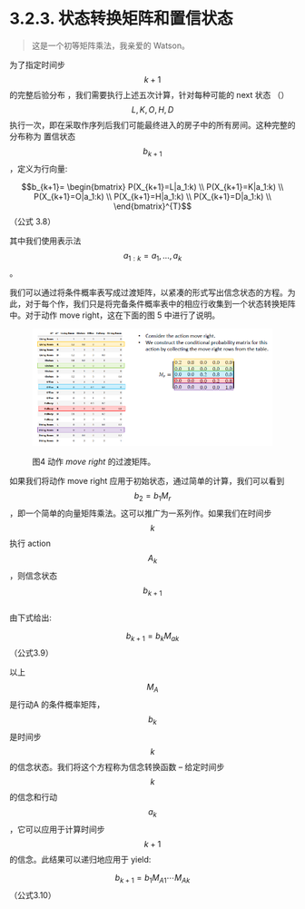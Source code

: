 # 3.2.3. 状态转换矩阵和置信状态

> 这是一个初等矩阵乘法，我亲爱的 Watson。

为了指定时间步$$k+1$$
的完整后验分布 ，我们需要执行上述五次计算，针对每种可能的 next 状态 （）$$L,K,O,H,D$$
执行一次，即在采取作序列后我们可能最终进入的房子中的所有房间。这种完整的分布称为 置信状态$$b_{k+1}$$
，定义为行向量:

$$b_{k+1}= \begin{bmatrix} P(X_{k+1}=L|a_1:k) \\ P(X_{k+1}=K|a_1:k) \\ P(X_{k+1}=O|a_1:k) \\ P(X_{k+1}=H|a_1:k) \\ P(X_{k+1}=D|a_1:k) \\ \end{bmatrix}^{T}$$（公式 3.8）

其中我们使用表示法$$a_{1:k}=a_1,\dots,a_k$$。

我们可以通过将条件概率表写成过渡矩阵，以紧凑的形式写出信念状态的方程。为此，对于每个作，我们只是将完备条件概率表中的相应行收集到一个状态转换矩阵中。对于动作 move right，这在下面的图 5 中进行了说明。

<figure><img src="../../.gitbook/assets/image (3).png" alt=""><figcaption><p>图4 动作 <em>move right</em> 的过渡矩阵。</p></figcaption></figure>

如果我们将动作 move right 应用于初始状态，通过简单的计算，我们可以看到$$b_2=b_1M_r$$
，即一个简单的向量矩阵乘法。这可以推广为一系列作。如果我们在时间步$$k$$
执行 action$$A_k$$
，则信念状态$$b_{k+1}$$
\
由下式给出:

$$b_{k+1}=b_kM_{ak}$$（公式3.9）

以上$$M_A$$
是行动A
的条件概率矩阵，
$$b_k$$是时间步
$$k$$的信念状态。我们将这个方程称为信念转换函数 – 给定时间步$$k$$
的信念和行动$$a_k$$
，它可以应用于计算时间步$$k+1$$
的信念。此结果可以递归地应用于 yield:

$$b_{k+1}=b_1M_{A1}\cdots M_{Ak}$$（公式3.10）
